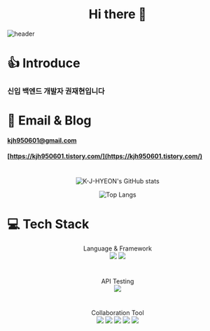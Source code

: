 <div align=center><h1> Hi there 👋 </h1></div>

![header](https://capsule-render.vercel.app/api?type=wave&color=auto&height=300&section=header&text=Kwon%20Jae%20Hyeon&fontSize=90)


# 👍 Introduce
### 신입 백엔드 개발자 권재현입니다



#

# 📧 Email & Blog

#### kjh950601@gmail.com
#### [https://kjh950601.tistory.com/](https://kjh950601.tistory.com/)


#

<div align=center>
  
![K-J-HYEON's GitHub stats](https://github-readme-stats.vercel.app/api?username=K-J-HYEON&show_icons=true&theme=tokyonight)

![Top Langs](https://github-readme-stats.vercel.app/api/top-langs/?username=K-J-HYEON&layout=compact&theme=tokyonight)
  
</div>


# 💻 Tech Stack
<div align=center>Language & Framework</div>

<div align=center><img src="https://img.shields.io/badge/Java-brown?style=flat"/> <img src="https://img.shields.io/badge/Spring-green?style=flat&logo=Spring&logoColor=6DB33F"/></div>


#
<div align=center>API Testing</div>

<div align=center><img src="https://img.shields.io/badge/Postman-orange?style=flat&logo=Postman&logoColor=FF6C37"/></div>



#
<div align=center>Collaboration Tool</div>

<div align=center><img src="https://img.shields.io/badge/Git-red?style=flat&logo=Git&logoColor=F05032"/> <img src="https://img.shields.io/badge/Github-black?style=flat&logo=Github&logoColor=181717"/> <img src="https://img.shields.io/badge/Atlassian-blue?style=flat&logo=Atlassian&logoColor=0052CC"/> <img src="https://img.shields.io/badge/Jira-blue?style=flat&logo=Jira&logoColor=0052CC"/> <img src="https://img.shields.io/badge/Confluence-blue?style=flat&logo=confluence&logoColor=0052CC"/></div>
